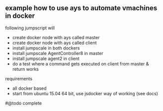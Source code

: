 ## example how to use ays to automate vmachines in docker


following jumpscript will

- create docker node with ays called master
- create docker node with ays called client
- install jumpscale in both dockers
- install jumpscale AgentController8 in master
- install jumpscale agent2 in client
- do a test where a command gets executed on client from master & return works

requirements

- all docker based
- start from ubuntu 15.04 64 bit, use jsdocker way of working (see docs)

#@todo complete

```
```
